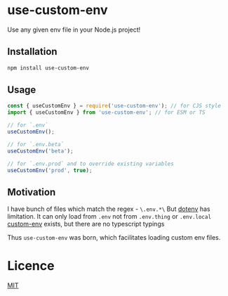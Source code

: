 # use-custom-env

Use any given env file in your Node.js project!

## Installation

```sh
npm install use-custom-env
```

## Usage

```js
const { useCustomEnv } = require('use-custom-env'); // for CJS style
import { useCustomEnv } from 'use-custom-env'; // for ESM or TS

// for `.env`
useCustomEnv();

// for `.env.beta`
useCustomEnv('beta');

// for `.env.prod` and to override existing variables
useCustomEnv('prod', true);
```

## Motivation

I have bunch of files which match the regex - `\.env.*\`
But [dotenv](https://www.npmjs.com/package/dotenv) has limitation. It can only load from `.env` not from `.env.thing` or `.env.local`
[custom-env](https://www.npmjs.com/package/custom-env) exists, but there are no typescript typings

Thus `use-custom-env` was born, which facilitates loading custom env files.

# Licence

[MIT](./license)
